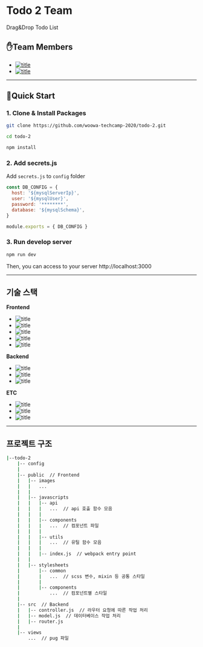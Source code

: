 # Todo 2 Team

Drag&Drop Todo List

## ✋Team Members
- [![title](https://img.shields.io/badge/DEVLOPER-노기진-123456)](https://github.com/nohgijin)
- [![title](https://img.shields.io/badge/DEVLOPER-최범수-123456)](https://github.com/choibumsu)

------
## 🧞Quick Start

### 1. Clone & Install Packages
```bash
git clone https://github.com/woowa-techcamp-2020/todo-2.git

cd todo-2

npm install
```

### 2. Add secrets.js
Add `secrets.js` to `config` folder

```js
const DB_CONFIG = {
  host: '${mysqlServerIp}',
  user: '${mysqlUser}',
  password: '********',
  database: '${mysqlSchema}',
}

module.exports = { DB_CONFIG }
```

### 3. Run develop server
```bash
npm run dev
```

Then, you can access to your server http://localhost:3000

------

## 기술 스택

**Frontend**
- ![title](https://img.shields.io/badge/-HTML5-E34F26?&logo=html5&logoColor=white)
- ![title](https://img.shields.io/badge/-SCSS-CC6699?&logo=Sass&logoColor=white)
- ![title](https://img.shields.io/badge/-Vanila_javascript-EDD63F?&logo=javascript&logoColor=white)
- ![title](https://img.shields.io/badge/-Webpack-7ac5f1?&logo=Webpack&logoColor=white)
- ![title](https://img.shields.io/badge/-Babel-eece4f?&logo=Babel&logoColor=white)

**Backend**
- ![title](https://img.shields.io/badge/-Node.js-339933?&logo=Node.js&logoColor=white)
- ![title](https://img.shields.io/badge/-Express-191919?&logo=Node.js&logoColor=white)
- ![title](https://img.shields.io/badge/-MySQL-4479A1?&logo=MySQL&logoColor=white)

**ETC**
- ![title](https://img.shields.io/badge/-EC2-232F3E?&logo=Amazon-AWS&logoColor=white)
- ![title](https://img.shields.io/badge/-Github-181717?&logo=Github&logoColor=white)
- ![title](https://img.shields.io/badge/-Slack-4A154B?&logo=Slack&logoColor=white)


------

## 프로젝트 구조

```bash
|--todo-2
    |-- config  
    |
    |-- public  // Frontend
    |   |-- images
    |   |   ...
    |   |
    |   |-- javascripts
    |   |   |-- api
    |   |   |   ...  // api 호출 함수 모음
    |   |   |
    |   |   |-- components
    |   |   |   ...  // 컴포넌트 파일
    |   |   |
    |   |   |-- utils
    |   |   |   ...  // 유틸 함수 모음
    |   |   |
    |   |   |-- index.js  // webpack entry point
    |   |
    |   |-- stylesheets
    |       |-- common
    |       |   ...  // scss 변수, mixin 등 공통 스타일
    |       |
    |       |-- components
    |           ...  // 컴포넌트별 스타일
    |         
    |-- src  // Backend
    |   |-- controller.js  // 라우터 요청에 따른 작업 처리
    |   |-- model.js  // 데이터베이스 작업 처리
    |   |-- router.js
    |
    |-- views
        ...  // pug 파일
```